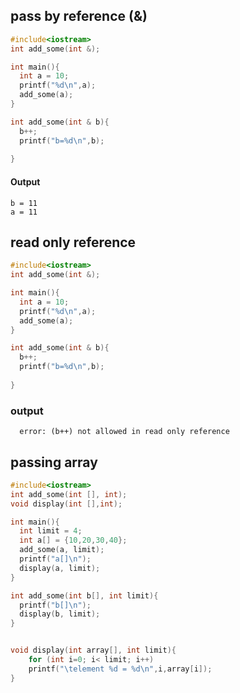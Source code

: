 ## pass by reference (&)

```c++
#include<iostream>
int add_some(int &);

int main(){
  int a = 10;
  printf("%d\n",a);
  add_some(a);
}

int add_some(int & b){
  b++;
  printf("b=%d\n",b);
  
}
```

#### Output
```
b = 11
a = 11
```

## read only reference
```c++
#include<iostream>
int add_some(int &);

int main(){
  int a = 10;
  printf("%d\n",a);
  add_some(a);
}

int add_some(int & b){
  b++;
  printf("b=%d\n",b);
  
}
```
### output
```
  error: (b++) not allowed in read only reference
```


## passing array 
```c++
#include<iostream>
int add_some(int [], int);
void display(int [],int);

int main(){
  int limit = 4;
  int a[] = {10,20,30,40};
  add_some(a, limit);
  printf("a[]\n");
  display(a, limit);
}

int add_some(int b[], int limit){
  printf("b[]\n");
  display(b, limit);
}


void display(int array[], int limit){
    for (int i=0; i< limit; i++)
    printf("\telement %d = %d\n",i,array[i]);
}
```

